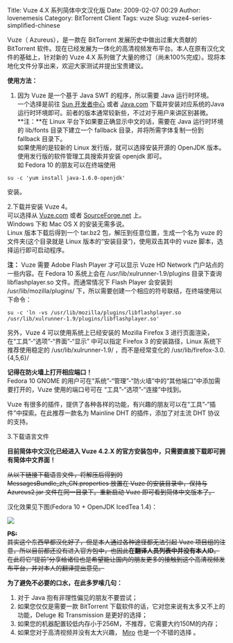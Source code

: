 Title: Vuze 4.X 系列简体中文汉化版
Date: 2009-02-07 00:29
Author: lovenemesis
Category: BitTorrent Client
Tags: vuze
Slug: vuze4-series-simplified-chinese

Vuze（ Azureus），是一款在 BitTorrent 发展历史中做出过重大贡献的
BitTorrent
软件。现在已经发展为一体化的高清视频发布平台。本人在原有汉化文件的基础上，针对新的
Vuze 4.X
系列做了大量的修订（尚未100%完成）。现将本地化文件分享出来，欢迎大家测试并提出宝贵建议。

**使用方法：**  
1. 因为 Vuze 是一个基于 Java SWT 的程序，所以需要 Java 运行时环境。  
一个选择是前往 [Sun
开发者中心](http://java.sun.com/javase/downloads/index.jsp) 或者
[Java.com](http://www.java.com/zh_CN/) 下载并安装对应系统的Java
运行时环境即可。前者的版本通常较新些，不过对于用户来讲区别甚微。  
**注：**在 Linux 平台下如果要正确显示中文的话，需要在 Java 运行时环境的
lib/fonts 目录下建立一个 fallback 目录，并将所需字体复制一份到 fallback
目录下。  
如果使用的是较新的 Linux 发行版，就可以选择安装开源的 OpenJDK
版本。使用发行版的软件管理工具搜索并安装 openjdk 即可。  
如 Fedora 10 的朋友可以在终端使用

`su -c 'yum install java-1.6.0-openjdk'`

安装。

2.下载并安装 Vuze 4。  
可以选择从 [Vuze.com](http://www.vuze.com/) 或者
[SourceForge.net](http://azureus.sourceforge.net/) 上。  
Windows 下和 Mac OS X 的安装无需多说。  
Linux 版本下载后得到一个 tar.bz2 包，解压到任意位置，生成一个名为 vuze
的文件夹(这个目录就是 Linux 版本的“安装目录”)，使用双击其中的 vuze
脚本，选择运行即可启动程序。

**注：** Vuze 需要 Adobe Flash Player 才可以显示 Vuze HD Network
门户站点的一些内容。在 Fedora 10 系统上会在
/usr/lib/xulrunner-1.9/plugins 目录下查询 libflashplayer.so
文件。而通常情况下 Flash Player 会安装到 /usr/lib/mozilla/plugins/
下，所以需要创建一个相应的符号联结，在终端使用以下命令：

`su -c 'ln -vs /usr/lib/mozilla/plugins/libflashplayer.so /usr/lib/xulrunner-1.9/plugins/libflashplayer.so'`

另外，Vuze 4 可以使用系统上已经安装的 Mozilla Firefox 3
进行页面渲染，在“工具”-“选项”-“界面”-“显示” 中可以指定 Firefox 3
的安装路径，Linux 系统下推荐使用稳定的 /usr/lib/xulrunner-1.9/
，而不是经常变化的 /usr/lib/firefox-3.0.{4,5,6}/

**记得在防火墙上打开相应端口！**  
Fedora 10 GNOME
的用户可在“系统”-“管理”-“防火墙”中的“其他端口”中添加需要打开的，Vuze
使用的端口号可在 “工具”-“选项”-“连接”中找到。

Vuze
有很多的插件，提供了各种各样的功能，有兴趣的朋友可以在“工具”-“插件”中探索。在此推荐一款名为
Mainline DHT 的插件，添加了对主流 DHT 协议的支持。

3.下载语言文件

**目前简体中文汉化已经进入 Vuze 4.2.X
的官方安装包中，只需要直接下载即可拥有简体中文界面！**

~~从以下链接下载语言文件，将解压后得到的
MessagesBundle\_zh\_CN.properties 放置在 Vuze 的安装目录中，保持与
Azureus2.jar 文件在同一目录下。重新启动 Vuze 即可看到简体中文版本了。~~

汉化效果见下图(Fedora 10 + OpenJDK IcedTea 1.4)：  

[![](http://i.linuxtoy.org/images/2009/02/screenshot-vuze.png)](http://i.linuxtoy.org/images/2009/02/screenshot-vuze.png)

~~**PS:**  
其实这个东西早都汉化好了，但是本人通过各种途径都无法引起 Vuze
项目组的注意，所以目前都还没有进入官方包中，也因此**在翻译人员列表中并没有本人ID**。在此将它“提前”分享给诸位也是希望能让国内的朋友更多的接触到这个高清视频发布平台，并对本人的翻译提出意见。~~

**为了避免不必要的口水，在此多罗嗦几句：**  
1. 对于 Java 抱有非理性偏见的朋友不要尝试；  
2. 如果您仅仅是需要一款 BitTorrent
下载软件的话，它对您来说有太多又不上的功能，Deluge 和 Transmission
是更好的选择；  
3. 如果您的机器配置较低内存小于256M，不推荐，它需要大约150M的内存；  
4. 如果您对于高清视频并没有太大兴趣， [Miro](http://www.getmiro.com/)
也是一个不错的选择 。

